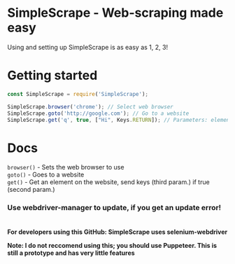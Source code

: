 # SimpleScrape - Web-scraping made easy
Using and setting up SimpleScrape is as easy as 1, 2, 3!

# Getting started
```js
const SimpleScrape = require('SimpleScrape');

SimpleScrape.browser('chrome'); // Select web browser
SimpleScrape.goto('http://google.com'); // Go to a website
SimpleScrape.get('q', true, ["Hi", Keys.RETURN]); // Parameters: element, send keys?, keys to send
```

# Docs
`browser()` - Sets the web browser to use <br>
`goto()` - Goes to a website <br>
`get()` - Get an element on the website, send keys (third param.) if true (second param.)

### Use webdriver-manager to update, if you get an update error! <br><br>

**For developers using this GitHub: SimpleScrape uses selenium-webdriver**

**Note: I do not reccomend using this; you should use Puppeteer. This is still a prototype and has very little features**
